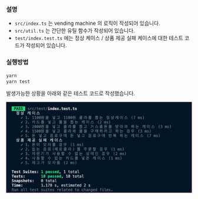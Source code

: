 ### 설명

- `src/index.ts` 는 vending machine 의 로직이 작성되어 있습니다.
- `src/util.ts` 는 간단한 유틸 함수가 작성되어 있습니다.
- `test/index.test.ts` 에는 정상 케이스 / 상품 제공 실패 케이스에 대한 테스트 코드가 작성되어 있습니다.

### 실행방법

```
yarn
yarn test
```

발생가능한 상황을 아래와 같은 테스트 코드로 작성했습니다.

![테스트코드](testcode.png)
